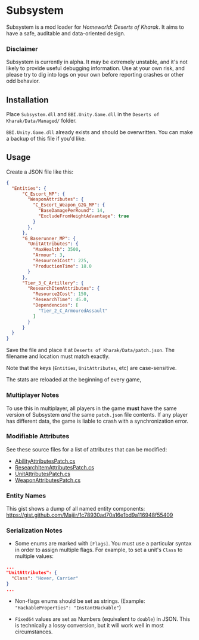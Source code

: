 # Subsystem

Subsystem is a mod loader for _Homeworld: Deserts of Kharak_. It aims to have a safe, auditable and data-oriented design.

### Disclaimer

Subsystem is currently in alpha. It may be extremely unstable, and it's not likely to provide useful debugging information. Use at your own risk, and please try to dig into logs on your own before reporting crashes or other odd behavior.

## Installation

Place `Subsystem.dll` and `BBI.Unity.Game.dll` in the `Deserts of Kharak/Data/Managed/` folder. 

`BBI.Unity.Game.dll` already exists and should be overwritten. You can make a backup of this file if you'd like.

## Usage

Create a JSON file like this:

```json
{
  "Entities": {
      "C_Escort_MP": {
        "WeaponAttributes": {
          "C_Escort_Weapon_G2G_MP": {
            "BaseDamagePerRound": 14,
            "ExcludeFromHeightAdvantage": true
          }
        },
      },
      "G_Baserunner_MP": {
        "UnitAttributes": {
          "MaxHealth": 3500,
          "Armour": 3,
          "Resource1Cost": 225,
          "ProductionTime": 18.0
        }
      },
      "Tier_3_C_Artillery": {
        "ResearchItemAttributes": {
          "Resource2Cost": 150,
          "ResearchTime": 45.0,
          "Dependencies": [
            "Tier_2_C_ArmouredAssault"
          ]
        }
      }
  }
}
```

Save the file and place it at `Deserts of Kharak/Data/patch.json`. The filename and location must match exactly.

Note that the keys (`Entities`, `UnitAttributes`, etc) are case-sensitive.

The stats are reloaded at the beginning of every game, 

### Multiplayer Notes

To use this in multiplayer, all players in the game **must** have the same version of Subsystem *and* the same `patch.json` file contents. If any player has different data, the game is liable to crash with a synchronization error.

### Modifiable Attributes

See these source files for a list of attributes that can be modified:

* [AbilityAttributesPatch.cs](https://github.com/Majiir/Subsystem/blob/develop/Subsystem/AbilityAttributesPatch.cs)
* [ResearchItemAttributesPatch.cs](https://github.com/Majiir/Subsystem/blob/develop/Subsystem/ResearchItemAttributesPatch.cs)
* [UnitAttributesPatch.cs](https://github.com/Majiir/Subsystem/blob/develop/Subsystem/UnitAttributesPatch.cs)
* [WeaponAttributesPatch.cs](https://github.com/Majiir/Subsystem/blob/develop/Subsystem/WeaponAttributesPatch.cs)

### Entity Names

This gist shows a dump of all named entity components: https://gist.github.com/Majiir/1c78930ad70a16e1bd9a116948f55409

### Serialization Notes

* Some enums are marked with `[Flags]`. You must use a particular syntax in order to assign multiple flags. For example, to set a unit's `Class` to multiple values:

```json
...
"UnitAttributes": {
  "Class": "Hover, Carrier"
}
...
```

* Non-flags enums should be set as strings. (Example: `"HackableProperties": "InstantHackable"`)

* `Fixed64` values are set as Numbers (equivalent to `double`) in JSON. This is technically a lossy conversion, but it will work well in most circumstances.
